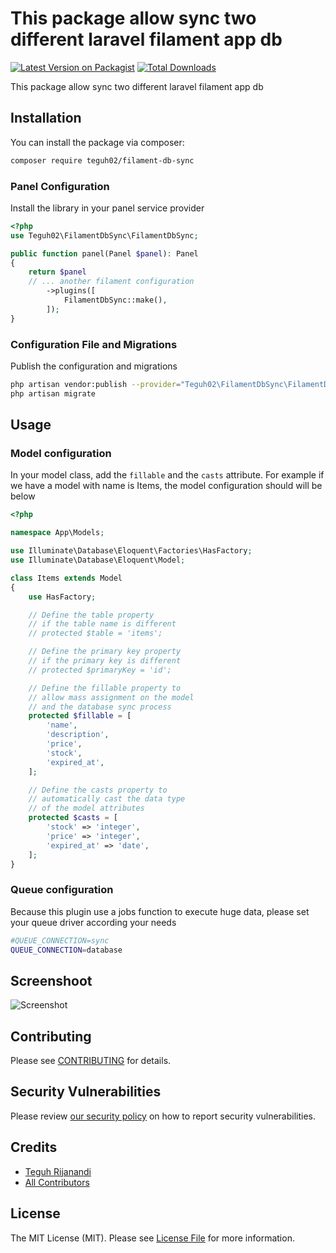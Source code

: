 # This package allow sync two different laravel filament app db

[![Latest Version on Packagist](https://img.shields.io/packagist/v/teguh02/filament-db-sync.svg?style=flat-square)](https://packagist.org/packages/teguh02/filament-db-sync)
[![Total Downloads](https://img.shields.io/packagist/dt/teguh02/filament-db-sync.svg?style=flat-square)](https://packagist.org/packages/teguh02/filament-db-sync)



This package allow sync two different laravel filament app db

## Installation

You can install the package via composer:

```bash
composer require teguh02/filament-db-sync
```

### Panel Configuration
Install the library in your panel service provider
```php
<?php
use Teguh02\FilamentDbSync\FilamentDbSync;

public function panel(Panel $panel): Panel
{
    return $panel
    // ... another filament configuration
        ->plugins([
            FilamentDbSync::make(),
        ]);
}
```
### Configuration File and Migrations

Publish the configuration and migrations

```bash
php artisan vendor:publish --provider="Teguh02\FilamentDbSync\FilamentDbSyncServiceProvider"
php artisan migrate
```

## Usage

### Model configuration
In your model class, add the <code>fillable</code> and the <code>casts</code> attribute. For example if we have a model with name is Items, the model configuration should will be below
```php
<?php

namespace App\Models;

use Illuminate\Database\Eloquent\Factories\HasFactory;
use Illuminate\Database\Eloquent\Model;

class Items extends Model
{
    use HasFactory;

    // Define the table property 
    // if the table name is different
    // protected $table = 'items';

    // Define the primary key property
    // if the primary key is different
    // protected $primaryKey = 'id';

    // Define the fillable property to 
    // allow mass assignment on the model
    // and the database sync process
    protected $fillable = [
        'name',
        'description',
        'price',
        'stock',
        'expired_at',
    ];

    // Define the casts property to
    // automatically cast the data type
    // of the model attributes
    protected $casts = [
        'stock' => 'integer',
        'price' => 'integer',
        'expired_at' => 'date',
    ];
}
```

### Queue configuration
Because this plugin use a jobs function to execute huge data, please set your queue driver according your needs
```bash
#QUEUE_CONNECTION=sync
QUEUE_CONNECTION=database
```

## Screenshoot
![Screenshot](https://github.com/user-attachments/assets/7c0add30-0f0f-4b1c-baa8-cccf59f61444)


## Contributing

Please see [CONTRIBUTING](.github/CONTRIBUTING.md) for details.

## Security Vulnerabilities

Please review [our security policy](../../security/policy) on how to report security vulnerabilities.

## Credits

- [Teguh Rijanandi](https://github.com/teguh02)
- [All Contributors](../../contributors)

## License

The MIT License (MIT). Please see [License File](LICENSE.md) for more information.
